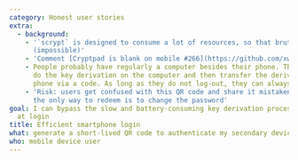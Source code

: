 ```yaml
---
category: Honest user stories
extra:
  - background:
    - '`scrypt` is designed to consume a lot of resources, so that bruteforcing is expensive
      (impossible)'
    - 'Comment [Cryptpad is blank on mobile #266](https://github.com/xwiki-labs/cryptpad/issues/266#issuecomment-411040206)'
    - People probably have regularly a computer besides their phone. They could therefore
      do the key derivation on the computer and then transfer the derived value to their
      phone via a code. As long as they do not log-out, they can always read the content.
    - 'Risk: users get confused with this QR code and share it mistakenly with an attacker,
      the only way to redeem is to change the password'
goal: I can bypass the slow and battery-consuming key derivation process that happens
  at login
title: Efficient smartphone login
what: generate a short-lived QR code to authenticate my secondary devices
who: mobile device user
---
```

